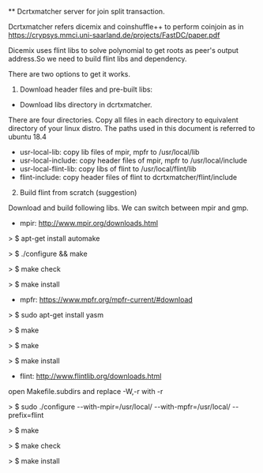 ** Dcrtxmatcher server for join split transaction.

Dcrtxmatcher refers dicemix and coinshuffle++ to perform coinjoin as in https://crypsys.mmci.uni-saarland.de/projects/FastDC/paper.pdf

Dicemix uses flint libs to solve polynomial to get roots as peer's output address.So we need to build flint libs and dependency.

There are two options to get it works.

1. Download header files and pre-built libs:

- Download libs directory in dcrtxmatcher.

There are four directories. Copy all files in each directory to equivalent directory of your linux distro.
The paths used in this document is referred to ubuntu 18.4

- usr-local-lib: copy lib files of mpir, mpfr to /usr/local/lib
- usr-local-include: copy header files of mpir, mpfr to /usr/local/include
- usr-local-flint-lib: copy libs of flint to /usr/local/flint/lib
- flint-include: copy header files of flint to dcrtxmatcher/flint/include

2. Build flint from scratch (suggestion)

Download and build following libs. We can switch between mpir and gmp.

- mpir: http://www.mpir.org/downloads.html

\> $ apt-get install automake

\> $ ./configure && make

\> $ make check

\> $ make install

- mpfr: https://www.mpfr.org/mpfr-current/#download

\> $ sudo apt-get install yasm

\> $ make

\> $ make

\> $ make install

- flint: http://www.flintlib.org/downloads.html

open Makefile.subdirs and replace -W,-r with -r

\> $ sudo ./configure --with-mpir=/usr/local/ --with-mpfr=/usr/local/ --prefix=flint

\> $ make

\> $ make check

\> $ make install

